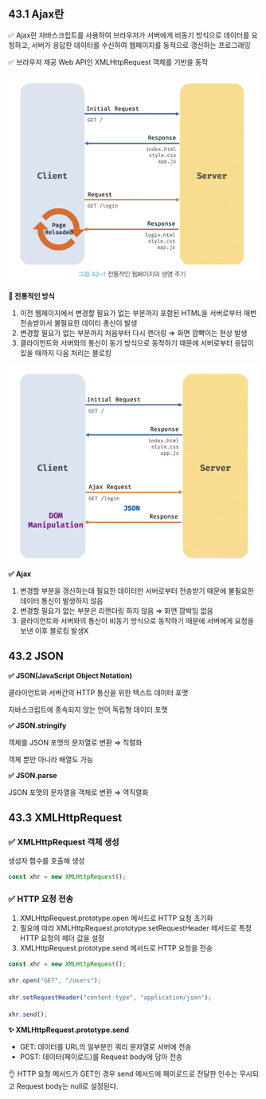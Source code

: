 ## 43.1 Ajax란

✅ Ajax란 자바스크립트를 사용하여 브라우저가 서버에게 비동기 방식으로 데이터를 요청하고, 서버가 응답한 데이터를 수신하여 웹페이지를 동적으로 갱신하는 프로그래밍

✅ 브라우저 제공 Web API인 XMLHttpRequest 객체를 기반을 동작

![prev](../Asset/prev.jpeg)

**🔴 전통적인 방식**

1. 이전 웹페이지에서 변경할 필요가 없는 부분까지 포함된 HTML을 서버로부터 매번 전송받아서 불필요한 데이터 총신이 발생
2. 변경할 필요가 없는 부분까지 처음부터 다시 랜더링 ⇒ 화면 깜빡이는 현상 발생
3. 클라이언트와 서버와의 통신이 동기 방식으로 동작하기 때문에 서버로부터 응답이 있을 때까지 다음 처리는 블로킹

![current](../Asset/current.jpeg)

**✅ Ajax**

1. 변경할 부분을 갱신하는데 필요한 데이터만 서버로부터 전송받기 때문에 불필요한 데이터 통신이 발생하지 않음
2. 변경할 필요가 없는 부분은 리랜더링 하지 않음 ⇒ 화면 깜박임 없음
3. 클라이언트와 서버와의 통신이 비동기 방식으로 동작하기 때문에 서버에게 요청을 보낸 이후 블로킹 발생X

## 43.2 JSON

**✅ JSON(JavaScript Object Notation)**

클라이언트와 서버간의 HTTP 통신을 위한 텍스트 데이터 포맷

자바스크립트에 종속되지 않는 언어 독립형 데이터 포맷

**✅ JSON.stringify**

객체를 JSON 포맷의 문자열로 변환 ⇒ 직렬화

객체 뿐만 아니라 배열도 가능

**✅ JSON.parse**

JSON 포맷의 문자열을 객체로 변환 ⇒ 역직렬화

## 43.3 XMLHttpRequest

### **✅ XMLHttpRequest 객체 생성**

생성자 함수를 호출해 생성

```jsx
const xhr = new XMLHttpRequest();
```

### **✅ HTTP 요청 전송**

1. XMLHttpRequest.prototype.open 메서드로 HTTP 요청 초기화
2. 필요에 따라 XMLHttpRequest.prototype.setRequestHeader 메서드로 특정 HTTP 요청의 헤더 값을 설정
3. XMLHttpRequest.prototype.send 메서드로 HTTP 요청을 전송

```jsx
const xhr = new XMLHttpRequest();

xhr.open("GET", "/users");

xhr.setRequestHeader("content-type", "application/json");

xhr.send();
```

**✨ XMLHttpRequest.prototype.send**

- GET: 데이터를 URL의 일부분인 쿼리 문자열로 서버에 전송
- POST: 데이터(페이로드)를 Request body에 담아 전송

👌 HTTP 요청 메서드가 GET인 경우 send 메서드에 페이로드로 전달한 인수는 무시되고 Request body는 null로 설정된다.
